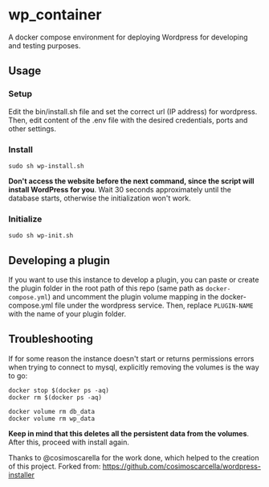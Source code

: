 # wp_container

A docker compose environment for deploying Wordpress for developing and testing purposes.

## Usage

### Setup
Edit the bin/install.sh file and set the correct url (IP address) for wordpress. Then, edit content of the .env file with the desired credentials, ports and other settings.

### Install
```
sudo sh wp-install.sh
```
**Don't access the website before the next command, since the script will install WordPress for you**. Wait 30 seconds approximately until the database starts, otherwise the initialization won't work.

### Initialize
```
sudo sh wp-init.sh
```

## Developing a plugin
If you want to use this instance to develop a plugin, you can paste or create the plugin folder in the root path of this repo (same path as `docker-compose.yml`) and uncomment the plugin volume mapping in the docker-compose.yml file under the wordpress service. Then, replace `PLUGIN-NAME` with the name of your plugin folder.

## Troubleshooting
If for some reason the instance doesn't start or returns permissions errors when trying to connect to mysql, explicitly removing the volumes is the way to go:
```
docker stop $(docker ps -aq)
docker rm $(docker ps -aq)

docker volume rm db_data
docker volume rm wp_data
```
**Keep in mind that this deletes all the persistent data from the volumes**. After this, proceed with install again.

Thanks to @cosimoscarella for the work done, which helped to the creation of this project.
Forked from: https://github.com/cosimoscarcella/wordpress-installer
